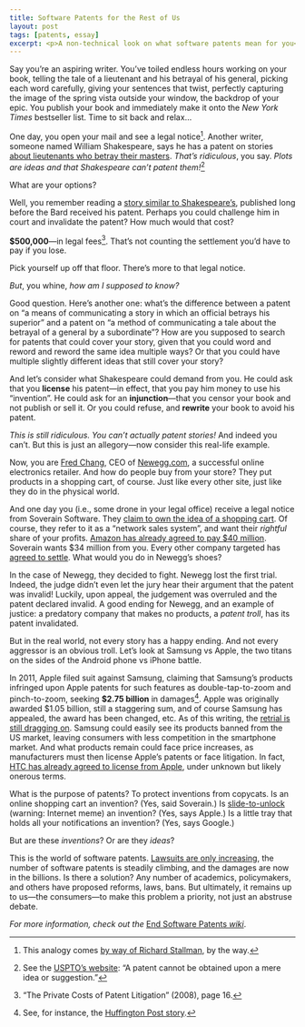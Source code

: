 ```yaml
---
title: Software Patents for the Rest of Us
layout: post
tags: [patents, essay]
excerpt: <p>A non-technical look on what software patents mean for you</p>
---
```


Say you’re an aspiring writer. You’ve toiled endless hours working on your
book, telling the tale of a lieutenant and his betrayal of his general,
picking each word carefully, giving your sentences that twist, perfectly
capturing the image of the spring vista outside your window, the backdrop of
your epic. You publish your book and immediately make it onto the *New York
Times* bestseller list. Time to sit back and relax…

One day, you open your mail and see a legal notice[^1]. Another writer,
someone named William Shakespeare, says he has a patent on stories
[about lieutenants who betray their masters](http://en.wikipedia.org/wiki/Othello).
*That’s ridiculous*, you say. *Plots are ideas and that Shakespeare can’t
patent them!*[^2]

What are your options?

<!--more-->

Well, you remember reading a
[story similar to Shakespeare’s](http://en.wikipedia.org/wiki/Othello#Cinthio_source),
published long before the Bard received his patent. Perhaps you could
challenge him in court and invalidate the patent? How much would that cost?

__$500,000__—in legal fees[^3]. That’s not counting the settlement you’d have
to pay if you lose.

Pick yourself up off that floor. There’s more to that legal notice.

*But*, you whine, *how am I supposed to know?*

Good question. Here’s another one: what’s the difference between a patent on
“a means of communicating a story in which an official betrays his superior”
and a patent on “a method of communicating a tale about the betrayal of a
general by a subordinate”? How are you supposed to search for patents that
could cover your story, given that you could word and reword and reword the
same idea multiple ways? Or that you could have multiple slightly different
ideas that still cover your story?

And let’s consider what Shakespeare could demand from you. He could ask that
you __license__ his patent—in effect, that you pay him money to use his
“invention”. He could ask for an __injunction__—that you censor your book
and not publish or sell it. Or you could refuse, and __rewrite__ your book
to avoid his patent.

*This is still ridiculous. You can’t actually patent stories!* And indeed
you can’t. But this is just an allegory—now consider this real-life example.

Now, you are
[Fred Chang](http://investing.businessweek.com/research/stocks/private/person.asp?personId=25730570),
CEO of [Newegg.com](http://www.newegg.com), a successful online electronics
retailer. And how do people buy from your store? They put products in a
shopping cart, of course. Just like every other site, just like they do in
the physical world.

And one day you (i.e., some drone in your legal office) receive a legal
notice from Soverain Software. They
[claim to own the idea of a shopping cart](https://www.google.com/patents/US5715314). Of
course, they refer to it as a “network sales system”, and want their
*rightful* share of your profits.
[Amazon has already agreed to pay $40 million](http://www.zdnet.com/news/amazon-pays-40-million-to-settle-patent-dispute/144171). Soverain
wants $34 million from you. Every other company targeted has
[agreed to settle](http://arstechnica.com/tech-policy/2013/01/how-newegg-crushed-the-shopping-cart-patent-and-saved-online-retail/). What
would you do in Newegg’s shoes?

In the case of Newegg, they decided to fight. Newegg lost the first
trial. Indeed, the judge didn’t even let the jury hear their argument that
the patent was invalid! Luckily, upon appeal, the judgement was overruled
and the patent declared invalid. A good ending for Newegg, and an example of
justice: a predatory company that makes no products, a *patent troll*, has
its patent invalidated.

But in the real world, not every story has a happy ending. And not every
aggressor is an obvious troll. Let’s look at Samsung vs Apple, the two
titans on the sides of the Android phone vs iPhone battle.

In 2011, Apple filed suit against Samsung, claiming that Samsung’s products
infringed upon Apple patents for such features as double-tap-to-zoom and
pinch-to-zoom, seeking __$2.75 billion__ in damages[^4]. Apple was
originally awarded $1.05 billion, still a staggering sum, and of course
Samsung has appealed, the award has been changed, etc. As of this writing,
the
[retrial is still dragging on](http://news.cnet.com/8301-13579_3-57613382-37/jury-reaches-verdict-in-apple-v-samsung-damages-retrial/). Samsung
could easily see its products banned from the US market, leaving consumers
with less competition in the smartphone market. And what products remain
could face price increases, as manufacturers must then license Apple’s
patents or face litigation. In fact,
[HTC has already agreed to license from Apple](http://www.apple.com/pr/library/2012/11/11HTC-and-Apple-Settle-Patent-Dispute.html),
under unknown but likely onerous terms.

What is the purpose of patents? To protect inventions from copycats. Is an
online shopping cart an invention? (Yes, said Soverain.)  Is
[slide-to-unlock](http://9gag.com/gag/219293) (warning: Internet meme) an
invention? (Yes, says Apple.) Is a little tray that holds all your
notifications an invention? (Yes, says Google.)

But are these *inventions*? Or are they *ideas*?

This is the world of software
patents. [Lawsuits are only increasing](http://www.washingtonpost.com/blogs/the-switch/wp/2013/08/29/new-zealand-just-abolished-software-patents-heres-why-we-should-too/),
the number of software patents is steadily climbing, and the damages are now
in the billions. Is there a solution? Any number of academics, policymakers,
and others have proposed reforms, laws, bans. But ultimately, it remains up
to us—the consumers—to make this problem a priority, not just an abstruse
debate.

*For more information, check out the* [End Software Patents *wiki*](http://en.swpat.org/wiki).

[^1]: This analogy comes
      [by way of Richard Stallman](http://www.gnu.org/philosophy/software-literary-patents.html),
      by the way.

[^2]: See the
      [USPTO’s website](http://www.uspto.gov/patents/resources/general_info_concerning_patents.jsp#heading-4):
      “A patent cannot be obtained upon a mere idea or suggestion.”

[^3]: “The Private Costs of Patent Litigation” (2008), page 16.

[^4]: See, for instance, the [Huffington Post story](http://www.huffingtonpost.com/2012/08/24/apple-samsung-lawsuit-verdict_n_1829268.html).
